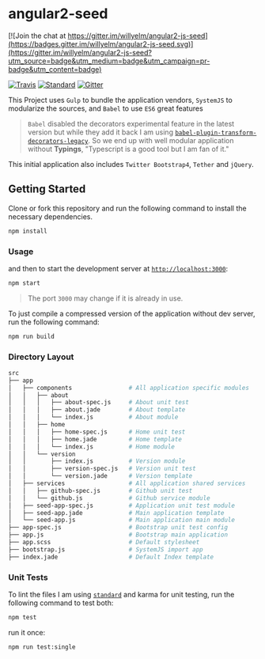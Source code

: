 # angular2-seed

[![Join the chat at https://gitter.im/willyelm/angular2-js-seed](https://badges.gitter.im/willyelm/angular2-js-seed.svg)](https://gitter.im/willyelm/angular2-js-seed?utm_source=badge&utm_medium=badge&utm_campaign=pr-badge&utm_content=badge)

[![Travis](https://img.shields.io/travis/willyelm/angular2-js-seed.svg?style=flat-square)](https://travis-ci.org/willyelm/angular2-js-seed)
[![Standard](https://img.shields.io/badge/code%20style-standard-yellow.svg?style=flat-square)](http://standardjs.com/)
[![Gitter](https://img.shields.io/gitter/room/willyelm/angular2-js-seed.svg?style=flat-square)](https://gitter.im/willyelm/angular2-js-seed)

This Project uses `Gulp` to bundle the application vendors, `SystemJS`
to modularize the sources, and `Babel` to use `ES6` great features

> `Babel` disabled the decorators experimental feature in the
> latest version but while they add it back I am using  [`babel-plugin-transform-decorators-legacy`](https://github.com/loganfsmyth/babel-plugin-transform-decorators-legacy).
> So we end up with well modular application
> without **Typings**, "Typescript is a good tool but I am fan of it."

This initial application also includes `Twitter Bootstrap4`, `Tether`
and `jQuery`.

## Getting Started

Clone or fork this repository and run the following command to install
the necessary dependencies.

```bash
npm install
```

### Usage

and then to start the development server at [`http://localhost:3000`](http://localhost:3000):

```bash
npm start
```

> The port `3000` may change if it is already in use.

To just compile a compressed version of the application without dev server,
run the following command:

```bash
npm run build
```

### Directory Layout

```bash
src
├── app
│   ├── components                # All application specific modules
│   │   ├── about
│   │   │   ├── about-spec.js     # About unit test
│   │   │   ├── about.jade        # About template
│   │   │   └── index.js          # About module
│   │   ├── home
│   │   │   ├── home-spec.js      # Home unit test
│   │   │   ├── home.jade         # Home template
│   │   │   └── index.js          # Home module
│   │   └── version
│   │       ├── index.js          # Version module
│   │       ├── version-spec.js   # Version unit test
│   │       └── version.jade      # Version template
│   ├── services                  # All application shared services
│   │   ├── github-spec.js        # Github unit test
│   │   └── github.js             # Github service module
│   ├── seed-app-spec.js          # Application unit test module
│   ├── seed-app.jade             # Main application template
│   └── seed-app.js               # Main application main module
├── app-spec.js                   # Bootstrap unit test config
├── app.js                        # Bootstrap main application
├── app.scss                      # Default stylesheet
├── bootstrap.js                  # SystemJS import app
├── index.jade                    # Default Index template
```

### Unit Tests

To lint the files I am using [`standard`](http://standardjs.com/) and
karma for unit testing, run the following command to test both:

```bash
npm test
```

run it once:

```bash
npm run test:single
```
